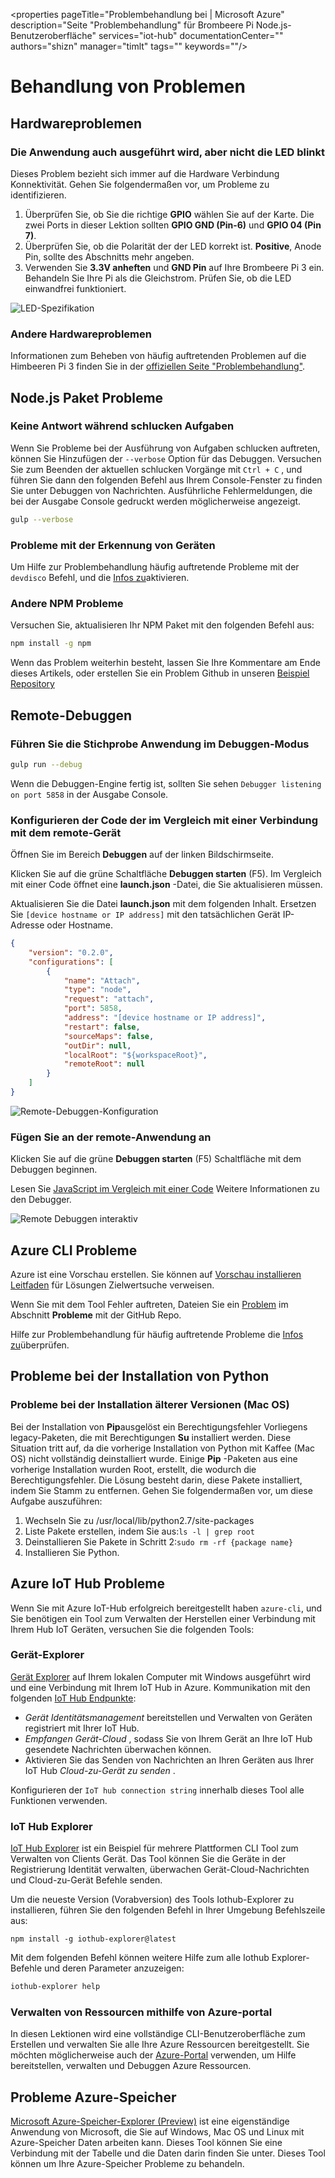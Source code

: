<properties
 pageTitle="Problembehandlung bei | Microsoft Azure"
 description="Seite "Problembehandlung" für Brombeere Pi Node.js-Benutzeroberfläche"
 services="iot-hub"
 documentationCenter=""
 authors="shizn"
 manager="timlt"
 tags=""
 keywords=""/>

<tags
 ms.service="iot-hub"
 ms.devlang="multiple"
 ms.topic="article"
 ms.tgt_pltfrm="na"
 ms.workload="na"
 ms.date="10/21/2016"
 ms.author="xshi"/>

# <a name="troubleshooting"></a>Behandlung von Problemen

## <a name="hardware-issues"></a>Hardwareproblemen

### <a name="the-application-runs-well-but-the-led-is-not-blinking"></a>Die Anwendung auch ausgeführt wird, aber nicht die LED blinkt

Dieses Problem bezieht sich immer auf die Hardware Verbindung Konnektivität. Gehen Sie folgendermaßen vor, um Probleme zu identifizieren.

1. Überprüfen Sie, ob Sie die richtige **GPIO** wählen Sie auf der Karte. Die zwei Ports in dieser Lektion sollten **GPIO GND (Pin-6)** und **GPIO 04 (Pin 7)**.
2. Überprüfen Sie, ob die Polarität der der LED korrekt ist. **Positive**, Anode Pin, sollte des Abschnitts mehr angeben.
3. Verwenden Sie **3.3V anheften** und **GND Pin** auf Ihre Brombeere Pi 3 ein. Behandeln Sie Ihre Pi als die Gleichstrom. Prüfen Sie, ob die LED einwandfrei funktioniert.

![LED-Spezifikation](media/iot-hub-raspberry-pi-lessons/troubleshooting/led_spec.png)

### <a name="other-hardware-issues"></a>Andere Hardwareproblemen

Informationen zum Beheben von häufig auftretenden Problemen auf die Himbeeren Pi 3 finden Sie in der [offiziellen Seite "Problembehandlung"](http://elinux.org/R-Pi_Troubleshooting).

## <a name="nodejs-package-issues"></a>Node.js Paket Probleme

### <a name="no-response-during-gulp-tasks"></a>Keine Antwort während schlucken Aufgaben

Wenn Sie Probleme bei der Ausführung von Aufgaben schlucken auftreten, können Sie Hinzufügen der `--verbose` Option für das Debuggen. Versuchen Sie zum Beenden der aktuellen schlucken Vorgänge mit `Ctrl + C` , und führen Sie dann den folgenden Befehl aus Ihrem Console-Fenster zu finden Sie unter Debuggen von Nachrichten. Ausführliche Fehlermeldungen, die bei der Ausgabe Console gedruckt werden möglicherweise angezeigt. 

```bash
gulp --verbose
```

### <a name="device-discovery-issues"></a>Probleme mit der Erkennung von Geräten

Um Hilfe zur Problembehandlung häufig auftretende Probleme mit der `devdisco` Befehl, und die [Infos zu](https://github.com/Azure/device-discovery-cli/blob/develop/readme.md)aktivieren.

### <a name="other-npm-issues"></a>Andere NPM Probleme

Versuchen Sie, aktualisieren Ihr NPM Paket mit den folgenden Befehl aus:

```bash
npm install -g npm
```

Wenn das Problem weiterhin besteht, lassen Sie Ihre Kommentare am Ende dieses Artikels, oder erstellen Sie ein Problem Github in unseren [Beispiel Repository](https://github.com/Azure-Samples/iot-hub-node-raspberrypi-getting-started)

## <a name="remote-debugging"></a>Remote-Debuggen

### <a name="run-the-sample-application-in-debug-mode"></a>Führen Sie die Stichprobe Anwendung im Debuggen-Modus

```bash
gulp run --debug
```

Wenn die Debuggen-Engine fertig ist, sollten Sie sehen ```Debugger listening on port 5858``` in der Ausgabe Console.

### <a name="configure-vs-code-to-connect-to-the-remote-device"></a>Konfigurieren der Code der im Vergleich mit einer Verbindung mit dem remote-Gerät

Öffnen Sie im Bereich **Debuggen** auf der linken Bildschirmseite.

Klicken Sie auf die grüne Schaltfläche **Debuggen starten** (F5). Im Vergleich mit einer Code öffnet eine **launch.json** -Datei, die Sie aktualisieren müssen.

Aktualisieren Sie die Datei **launch.json** mit dem folgenden Inhalt. Ersetzen Sie `[device hostname or IP address]` mit den tatsächlichen Gerät IP-Adresse oder Hostname.   

```json
{
    "version": "0.2.0",
    "configurations": [
        {
            "name": "Attach",
            "type": "node",
            "request": "attach",
            "port": 5858,
            "address": "[device hostname or IP address]",
            "restart": false,
            "sourceMaps": false,
            "outDir": null,
            "localRoot": "${workspaceRoot}",
            "remoteRoot": null
        }
    ]
}
```

![Remote-Debuggen-Konfiguration](media/iot-hub-raspberry-pi-lessons/troubleshooting/remote_debugging_configuration.png)

### <a name="attach-to-the-remote-application"></a>Fügen Sie an der remote-Anwendung an

Klicken Sie auf die grüne **Debuggen starten** (F5) Schaltfläche mit dem Debuggen beginnen. 

Lesen Sie [JavaScript im Vergleich mit einer Code](https://code.visualstudio.com/docs/languages/javascript#_debugging) Weitere Informationen zu den Debugger.

![Remote Debuggen interaktiv](media/iot-hub-raspberry-pi-lessons/troubleshooting/remote_debugging_interactive.png)

## <a name="azure-cli-issues"></a>Azure CLI Probleme

Azure ist eine Vorschau erstellen. Sie können auf [Vorschau installieren Leitfaden](https://github.com/Azure/azure-cli/blob/master/doc/preview_install_guide.md) für Lösungen Zielwertsuche verweisen.

Wenn Sie mit dem Tool Fehler auftreten, Dateien Sie ein [Problem](https://github.com/Azure/azure-cli/issues) im Abschnitt **Probleme** mit der GitHub Repo.

Hilfe zur Problembehandlung für häufig auftretende Probleme die [Infos zu](https://github.com/Azure/azure-cli/blob/master/README.rst)überprüfen.

## <a name="python-installation-issues"></a>Probleme bei der Installation von Python

### <a name="legacy-installation-issues-macos"></a>Probleme bei der Installation älterer Versionen (Mac OS)

Bei der Installation von **Pip**ausgelöst ein Berechtigungsfehler Vorliegens legacy-Paketen, die mit Berechtigungen **Su** installiert werden. Diese Situation tritt auf, da die vorherige Installation von Python mit Kaffee (Mac OS) nicht vollständig deinstalliert wurde. Einige **Pip** -Paketen aus eine vorherige Installation wurden Root, erstellt, die wodurch die Berechtigungsfehler. Die Lösung besteht darin, diese Pakete installiert, indem Sie Stamm zu entfernen. Gehen Sie folgendermaßen vor, um diese Aufgabe auszuführen:

1. Wechseln Sie zu /usr/local/lib/python2.7/site-packages
2. Liste Pakete erstellen, indem Sie aus:`ls -l | grep root`
3. Deinstallieren Sie Pakete in Schritt 2:`sudo rm -rf {package name}`
4. Installieren Sie Python.

## <a name="azure-iot-hub-issues"></a>Azure IoT Hub Probleme

Wenn Sie mit Azure IoT-Hub erfolgreich bereitgestellt haben `azure-cli`, und Sie benötigen ein Tool zum Verwalten der Herstellen einer Verbindung mit Ihrem Hub IoT Geräten, versuchen Sie die folgenden Tools:

### <a name="device-explorer"></a>Gerät-Explorer

[Gerät Explorer](https://github.com/Azure/azure-iot-sdks/blob/master/tools/DeviceExplorer/doc/how_to_use_device_explorer.md) auf Ihrem lokalen Computer mit Windows ausgeführt wird und eine Verbindung mit Ihrem IoT Hub in Azure. Kommunikation mit den folgenden [IoT Hub Endpunkte](iot-hub-devguide.md):

- *Gerät Identitätsmanagement* bereitstellen und Verwalten von Geräten registriert mit Ihrer IoT Hub.
- *Empfangen Gerät-Cloud* , sodass Sie von Ihrem Gerät an Ihre IoT Hub gesendete Nachrichten überwachen können.
- Aktivieren Sie das Senden von Nachrichten an Ihren Geräten aus Ihrer IoT Hub *Cloud-zu-Gerät zu senden* .

Konfigurieren der `IoT hub connection string` innerhalb dieses Tool alle Funktionen verwenden.

### <a name="iot-hub-explorer"></a>IoT Hub Explorer

[IoT Hub Explorer](https://github.com/Azure/azure-iot-sdks/blob/master/tools/iothub-explorer/readme.md) ist ein Beispiel für mehrere Plattformen CLI Tool zum Verwalten von Clients Gerät. Das Tool können Sie die Geräte in der Registrierung Identität verwalten, überwachen Gerät-Cloud-Nachrichten und Cloud-zu-Gerät Befehle senden.

Um die neueste Version (Vorabversion) des Tools Iothub-Explorer zu installieren, führen Sie den folgenden Befehl in Ihrer Umgebung Befehlszeile aus:

```
npm install -g iothub-explorer@latest
```

Mit dem folgenden Befehl können weitere Hilfe zum alle Iothub Explorer-Befehle und deren Parameter anzuzeigen:

```bash
iothub-explorer help
```

### <a name="use-azure-portal-to-manage-your-resources"></a>Verwalten von Ressourcen mithilfe von Azure-portal

In diesen Lektionen wird eine vollständige CLI-Benutzeroberfläche zum Erstellen und verwalten Sie alle Ihre Azure Ressourcen bereitgestellt. Sie möchten möglicherweise auch der [Azure-Portal](../azure-portal-overview.md) verwenden, um Hilfe bereitstellen, verwalten und Debuggen Azure Ressourcen.

## <a name="azure-storage-issues"></a>Probleme Azure-Speicher

[Microsoft Azure-Speicher-Explorer (Preview)](http://storageexplorer.com) ist eine eigenständige Anwendung von Microsoft, die Sie auf Windows, Mac OS und Linux mit Azure-Speicher Daten arbeiten kann. Dieses Tool können Sie eine Verbindung mit der Tabelle und die Daten darin finden Sie unter. Dieses Tool können um Ihre Azure-Speicher Probleme zu behandeln.
